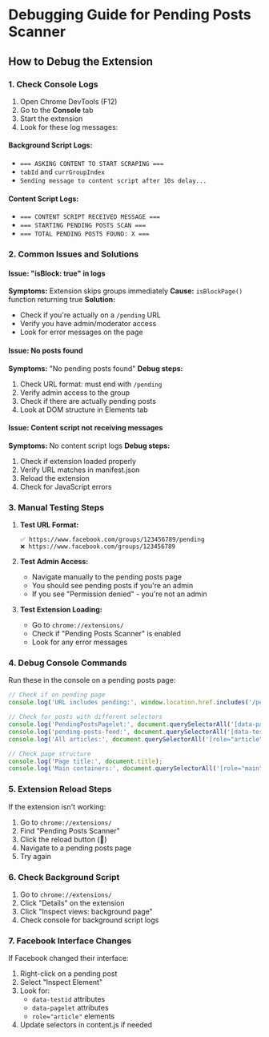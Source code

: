 # Debugging Guide for Pending Posts Scanner

## How to Debug the Extension

### 1. Check Console Logs

1. Open Chrome DevTools (F12)
2. Go to the **Console** tab
3. Start the extension
4. Look for these log messages:

#### Background Script Logs:
- `=== ASKING CONTENT TO START SCRAPING ===`
- `tabId` and `currGroupIndex`
- `Sending message to content script after 10s delay...`

#### Content Script Logs:
- `=== CONTENT SCRIPT RECEIVED MESSAGE ===`
- `=== STARTING PENDING POSTS SCAN ===`
- `=== TOTAL PENDING POSTS FOUND: X ===`

### 2. Common Issues and Solutions

#### Issue: "isBlock: true" in logs
**Symptoms:** Extension skips groups immediately
**Cause:** `isBlockPage()` function returning true
**Solution:** 
- Check if you're actually on a `/pending` URL
- Verify you have admin/moderator access
- Look for error messages on the page

#### Issue: No posts found
**Symptoms:** "No pending posts found"
**Debug steps:**
1. Check URL format: must end with `/pending`
2. Verify admin access to the group
3. Check if there are actually pending posts
4. Look at DOM structure in Elements tab

#### Issue: Content script not receiving messages
**Symptoms:** No content script logs
**Debug steps:**
1. Check if extension loaded properly
2. Verify URL matches in manifest.json
3. Reload the extension
4. Check for JavaScript errors

### 3. Manual Testing Steps

1. **Test URL Format:**
   ```
   ✅ https://www.facebook.com/groups/123456789/pending
   ❌ https://www.facebook.com/groups/123456789
   ```

2. **Test Admin Access:**
   - Navigate manually to the pending posts page
   - You should see pending posts if you're an admin
   - If you see "Permission denied" - you're not an admin

3. **Test Extension Loading:**
   - Go to `chrome://extensions/`
   - Check if "Pending Posts Scanner" is enabled
   - Look for any error messages

### 4. Debug Console Commands

Run these in the console on a pending posts page:

```javascript
// Check if on pending page
console.log('URL includes pending:', window.location.href.includes('/pending'));

// Check for posts with different selectors
console.log('PendingPostsPagelet:', document.querySelectorAll('[data-pagelet="PendingPostsPagelet"] [role="article"]').length);
console.log('pending-posts-feed:', document.querySelectorAll('[data-testid="pending-posts-feed"] [role="article"]').length);
console.log('All articles:', document.querySelectorAll('[role="article"]').length);

// Check page structure
console.log('Page title:', document.title);
console.log('Main containers:', document.querySelectorAll('[role="main"]').length);
```

### 5. Extension Reload Steps

If the extension isn't working:

1. Go to `chrome://extensions/`
2. Find "Pending Posts Scanner"
3. Click the reload button (🔄)
4. Navigate to a pending posts page
5. Try again

### 6. Check Background Script

1. Go to `chrome://extensions/`
2. Click "Details" on the extension
3. Click "Inspect views: background page"
4. Check console for background script logs

### 7. Facebook Interface Changes

If Facebook changed their interface:

1. Right-click on a pending post
2. Select "Inspect Element"
3. Look for:
   - `data-testid` attributes
   - `data-pagelet` attributes
   - `role="article"` elements
4. Update selectors in content.js if needed
